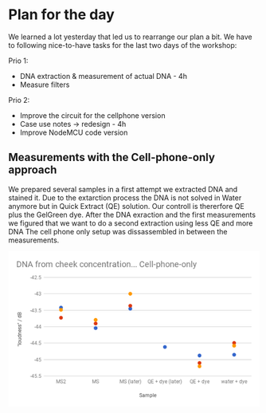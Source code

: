 # Plan for the day

We learned a lot yesterday that led us to rearrange our plan a bit. We have to following nice-to-have tasks for the last two days of the workshop:

Prio 1:
* DNA extraction & measurement of actual DNA - 4h
* Measure filters

Prio 2:
* Improve the circuit for the cellphone version
* Case use notes -> redesign - 4h
* Improve NodeMCU code version


## Measurements with the Cell-phone-only approach

We prepared several samples in a first attempt we extracted DNA and stained it. 
Due to the extarction process the DNA is not solved in Water anymore but in Quick Extract (QE) solution. Our controll is thererfore QE plus the GelGreen dye. 
After the DNA exraction and the first measurements we figured that we want to do a second extraction using less QE and more DNA
The cell phone only setup was dissassembled in between the measurements. 

![alt text](https://raw.githubusercontent.com/diy-fluorometer/aolw2018-capetown/master/analysis/DNA_cheek_cell.png "Measurement of Sample 1 (MS) Sample 2 (MS2) and the controll Quick Extract plus GelGreen dye and H2O plus Dye")
